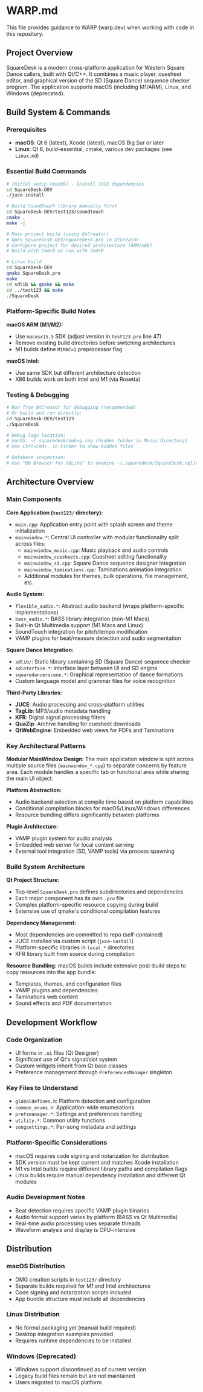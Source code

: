 # WARP.md

This file provides guidance to WARP (warp.dev) when working with code in this repository.

## Project Overview

SquareDesk is a modern cross-platform application for Western Square Dance callers, built with Qt/C++. It combines a music player, cuesheet editor, and graphical version of the SD (Square Dance) sequence checker program. The application supports macOS (including M1/ARM), Linux, and Windows (deprecated).

## Build System & Commands

### Prerequisites
- **macOS**: Qt 6 (latest), Xcode (latest), macOS Big Sur or later
- **Linux**: Qt 6, build-essential, cmake, various dev packages (see `Linux.md`)

### Essential Build Commands

```bash
# Initial setup (macOS) - Install JUCE dependencies
cd SquareDesk-DEV
./juce-install

# Build SoundTouch library manually first
cd SquareDesk-DEV/test123/soundtouch
cmake .
make -j

# Main project build (using QtCreator)
# Open SquareDesk-DEV/SquareDesk.pro in QtCreator
# Configure project for desired architecture (ARM/x86)
# Build with Cmd+B or run with Cmd+R

# Linux build
cd SquareDesk-DEV
qmake SquareDesk.pro
make
cd sdlib && qmake && make
cd ../test123 && make
./SquareDesk
```

### Platform-Specific Build Notes

**macOS ARM (M1/M2):**
- Use `macosx15.5` SDK (adjust version in `test123.pro` line 47)
- Remove existing build directories before switching architectures
- M1 builds define `M1MAC=1` preprocessor flag

**macOS Intel:**
- Use same SDK but different architecture detection
- X86 builds work on both Intel and M1 (via Rosetta)

### Testing & Debugging

```bash
# Run from QtCreator for debugging (recommended)
# Or build and run directly:
cd SquareDesk-DEV/test123
./SquareDesk

# Debug logs location:
# macOS: ~/.squaredesk/debug.log (hidden folder in Music Directory)
# Use Ctrl+Cmd+. in Finder to show hidden files

# Database inspection:
# Use "DB Browser for SQLite" to examine ~/.squaredesk/SquareDesk.sqlite3
```

## Architecture Overview

### Main Components

**Core Application (`test123/` directory):**
- `main.cpp`: Application entry point with splash screen and theme initialization
- `mainwindow.*`: Central UI controller with modular functionality split across files:
  - `mainwindow_music.cpp`: Music playback and audio controls
  - `mainwindow_cuesheets.cpp`: Cuesheet editing functionality  
  - `mainwindow_sd.cpp`: Square Dance sequence designer integration
  - `mainwindow_taminations.cpp`: Taminations animation integration
  - Additional modules for themes, bulk operations, file management, etc.

**Audio System:**
- `flexible_audio.*`: Abstract audio backend (wraps platform-specific implementations)
- `bass_audio.*`: BASS library integration (non-M1 Macs)
- Built-in Qt Multimedia support (M1 Macs and Linux)
- SoundTouch integration for pitch/tempo modification
- VAMP plugins for beat/measure detection and audio segmentation

**Square Dance Integration:**
- `sdlib/`: Static library containing SD (Square Dance) sequence checker
- `sdinterface.*`: Interface layer between UI and SD engine
- `squaredancerscene.*`: Graphical representation of dance formations
- Custom language model and grammar files for voice recognition

**Third-Party Libraries:**
- **JUCE**: Audio processing and cross-platform utilities
- **TagLib**: MP3/audio metadata handling  
- **KFR**: Digital signal processing filters
- **QuaZip**: Archive handling for cuesheet downloads
- **QtWebEngine**: Embedded web views for PDFs and Taminations

### Key Architectural Patterns

**Modular MainWindow Design:**
The main application window is split across multiple source files (`mainwindow_*.cpp`) to separate concerns by feature area. Each module handles a specific tab or functional area while sharing the main UI object.

**Platform Abstraction:**
- Audio backend selection at compile time based on platform capabilities
- Conditional compilation blocks for macOS/Linux/Windows differences
- Resource bundling differs significantly between platforms

**Plugin Architecture:**
- VAMP plugin system for audio analysis
- Embedded web server for local content serving
- External tool integration (SD, VAMP tools) via process spawning

### Build System Architecture

**Qt Project Structure:**
- Top-level `SquareDesk.pro` defines subdirectories and dependencies
- Each major component has its own `.pro` file
- Complex platform-specific resource copying during build
- Extensive use of qmake's conditional compilation features

**Dependency Management:**
- Most dependencies are committed to repo (self-contained)
- JUCE installed via custom script (`juce-install`)
- Platform-specific libraries in `local_*` directories
- KFR library built from source during compilation

**Resource Bundling:**
macOS builds include extensive post-build steps to copy resources into the app bundle:
- Templates, themes, and configuration files
- VAMP plugins and dependencies
- Taminations web content
- Sound effects and PDF documentation

## Development Workflow

### Code Organization
- UI forms in `.ui` files (Qt Designer)
- Significant use of Qt's signal/slot system
- Custom widgets inherit from Qt base classes
- Preference management through `PreferencesManager` singleton

### Key Files to Understand
- `globaldefines.h`: Platform detection and configuration
- `common_enums.h`: Application-wide enumerations
- `prefsmanager.*`: Settings and preferences handling
- `utility.*`: Common utility functions
- `songsettings.*`: Per-song metadata and settings

### Platform-Specific Considerations
- macOS requires code signing and notarization for distribution
- SDK version must be kept current and matches Xcode installation
- M1 vs Intel builds require different library paths and compilation flags
- Linux builds require manual dependency installation and different Qt modules

### Audio Development Notes
- Beat detection requires specific VAMP plugin binaries
- Audio format support varies by platform (BASS vs Qt Multimedia)
- Real-time audio processing uses separate threads
- Waveform analysis and display is CPU-intensive

## Distribution

### macOS Distribution
- DMG creation scripts in `test123/` directory
- Separate builds required for M1 and Intel architectures  
- Code signing and notarization scripts included
- App bundle structure must include all dependencies

### Linux Distribution
- No formal packaging yet (manual build required)
- Desktop integration examples provided
- Requires runtime dependencies to be installed

### Windows (Deprecated)
- Windows support discontinued as of current version
- Legacy build files remain but are not maintained
- Users migrated to macOS platform
